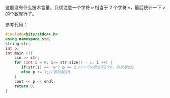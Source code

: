 这题没有什么技术含量，只须注意一个字符 `w` 相当于 $2$ 个字符 `v`，最后统计一下 `v` 的个数就行了。

参考代码：
```cpp
#include<bits/stdc++.h>
using namespace std;
string str;
int p;
int main (){
    cin >> str;
    for (int i = 0; i<= str.size() - 1; i ++) {
       if(str[i] == 'w') p += 2;//一个w相当于2个v，所以要加2
       else p += 1;//否则就加1
    }
    cout << p << endl;
    return 0; 
}
```